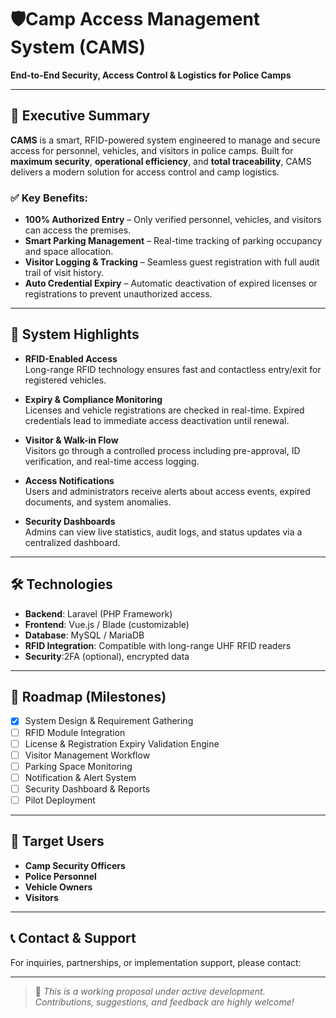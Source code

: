 # 🛡️Camp Access Management System (CAMS)

**End-to-End Security, Access Control & Logistics for Police Camps**

---

## 📌 Executive Summary

**CAMS** is a smart, RFID-powered system engineered to manage and secure access for personnel, vehicles, and visitors in police camps. Built for **maximum security**, **operational efficiency**, and **total traceability**, CAMS delivers a modern solution for access control and camp logistics.

### ✅ Key Benefits:
- **100% Authorized Entry** – Only verified personnel, vehicles, and visitors can access the premises.
- **Smart Parking Management** – Real-time tracking of parking occupancy and space allocation.
- **Visitor Logging & Tracking** – Seamless guest registration with full audit trail of visit history.
- **Auto Credential Expiry** – Automatic deactivation of expired licenses or registrations to prevent unauthorized access.

---

## 🧠 System Highlights

- **RFID-Enabled Access**  
  Long-range RFID technology ensures fast and contactless entry/exit for registered vehicles.

- **Expiry & Compliance Monitoring**  
  Licenses and vehicle registrations are checked in real-time. Expired credentials lead to immediate access deactivation until renewal.

- **Visitor & Walk-in Flow**  
  Visitors go through a controlled process including pre-approval, ID verification, and real-time access logging.

- **Access Notifications**  
  Users and administrators receive alerts about access events, expired documents, and system anomalies.

- **Security Dashboards**  
  Admins can view live statistics, audit logs, and status updates via a centralized dashboard.

---

## 🛠️ Technologies

- **Backend**: Laravel (PHP Framework)
- **Frontend**: Vue.js / Blade (customizable)
- **Database**: MySQL / MariaDB
- **RFID Integration**: Compatible with long-range UHF RFID readers
- **Security**:2FA (optional), encrypted data

---

## 🧭 Roadmap (Milestones)

- [x] System Design & Requirement Gathering
- [ ] RFID Module Integration
- [ ] License & Registration Expiry Validation Engine
- [ ] Visitor Management Workflow
- [ ] Parking Space Monitoring
- [ ] Notification & Alert System
- [ ] Security Dashboard & Reports
- [ ] Pilot Deployment

---

## 🤝 Target Users

- **Camp Security Officers**
- **Police Personnel**
- **Vehicle Owners**
- **Visitors**

---

## 📞 Contact & Support

For inquiries, partnerships, or implementation support, please contact:

---

> 🚧 *This is a working proposal under active development. Contributions, suggestions, and feedback are highly welcome!*
